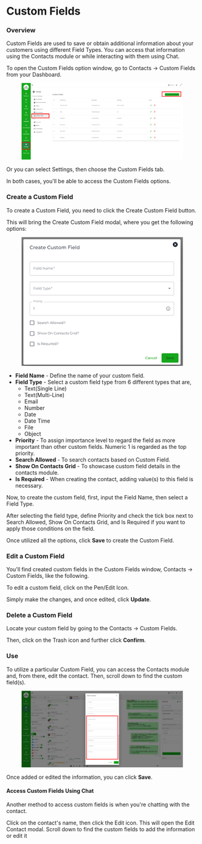 # Custom Fields

### Overview

Custom Fields are used to save or obtain additional information about your customers using different Field Types. You can access that information using the Contacts module or while interacting with them using Chat.

To open the Custom Fields option window, go to Contacts → Custom Fields from your Dashboard.

<figure><img src=".gitbook/assets/customfields.PNG" alt=""><figcaption></figcaption></figure>

Or you can select Settings, then choose the Custom Fields tab.

In both cases, you'll be able to access the Custom Fields options.

### Create a Custom Field

To create a Custom Field, you need to click the Create Custom Field button.

This will bring the Create Custom Field modal, where you get the following options:

<figure><img src=".gitbook/assets/createcustomfields.PNG" alt=""><figcaption></figcaption></figure>

* **Field Name** - Define the name of your custom field.
* **Field Type** - Select a custom field type from 6 different types that are,
  * Text(Single Line)
  * Text(Multi-Line)
  * Email
  * Number
  * Date
  * Date Time
  * File
  * Object
* **Priority** - To assign importance level to regard the field as more important than other custom fields. Numeric 1 is regarded as the top priority.
* **Search Allowed** - To search contacts based on Custom Field.
* **Show On Contacts Grid** - To showcase custom field details in the contacts module.
* **Is Required** - When creating the contact, adding value(s) to this field is necessary.

Now, to create the custom field, first, input the Field Name, then select a Field Type.

After selecting the field type, define Priority and check the tick box next to Search Allowed, Show On Contacts Grid, and Is Required if you want to apply those conditions on the field.

Once utilized all the options, click **Save** to create the Custom Field.

### Edit a Custom Field

You'll find created custom fields in the Custom Fields window, Contacts → Custom Fields, like the following.

To edit a custom field, click on the Pen/Edit Icon.

Simply make the changes, and once edited, click **Update**.

### Delete a Custom Field

Locate your custom field by going to the Contacts → Custom Fields.

Then, click on the Trash icon and further click **Confirm**.

### Use

To utilize a particular Custom Field, you can access the Contacts module and, from there, edit the contact. Then, scroll down to find the custom field(s).

<figure><img src=".gitbook/assets/editcontact.PNG" alt=""><figcaption></figcaption></figure>

Once added or edited the information, you can click **Save**.

#### Access Custom Fields Using Chat

Another method to access custom fields is when you're chatting with the contact.

Click on the contact's name, then click the Edit icon. This will open the Edit Contact modal. Scroll down to find the custom fields to add the information or edit it
